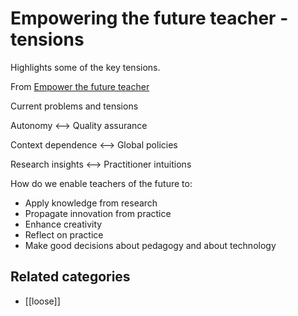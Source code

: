 # Empowering the future teacher - tensions

Highlights some of the key tensions.

From [Empower the future teacher](http://cloudworks.ac.uk/cloud/view/8041)

Current problems and tensions

Autonomy <--> Quality assurance

Context dependence <--> Global policies

Research insights <--> Practitioner intuitions

How do we enable teachers of the future to:

- Apply knowledge from research
- Propagate innovation from practice
- Enhance creativity
- Reflect on practice
- Make good decisions about pedagogy and about technology

## Related categories

- [[loose]]

